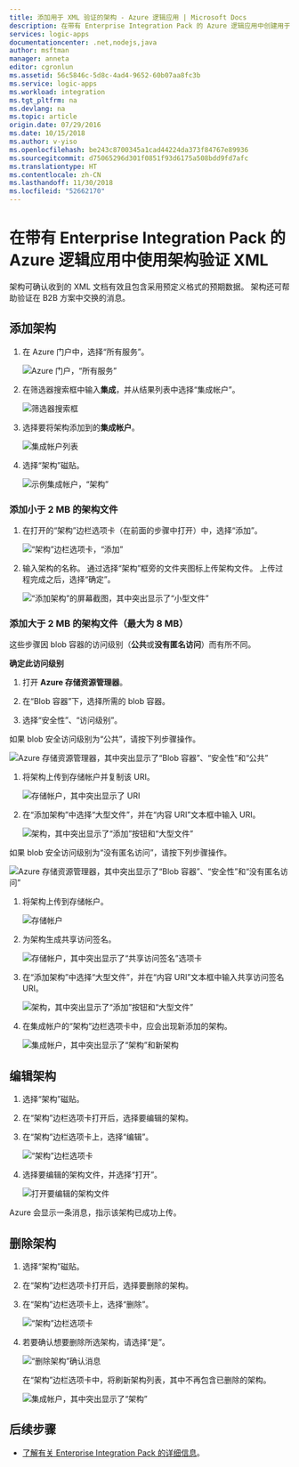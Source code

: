 ```yaml
---
title: 添加用于 XML 验证的架构 - Azure 逻辑应用 | Microsoft Docs
description: 在带有 Enterprise Integration Pack 的 Azure 逻辑应用中创建用于验证 XML 文档的架构
services: logic-apps
documentationcenter: .net,nodejs,java
author: msftman
manager: anneta
editor: cgronlun
ms.assetid: 56c5846c-5d8c-4ad4-9652-60b07aa8fc3b
ms.service: logic-apps
ms.workload: integration
ms.tgt_pltfrm: na
ms.devlang: na
ms.topic: article
origin.date: 07/29/2016
ms.date: 10/15/2018
ms.author: v-yiso
ms.openlocfilehash: be243c8700345a1cad44224da373f84767e89936
ms.sourcegitcommit: d75065296d301f0851f93d6175a508bdd9fd7afc
ms.translationtype: HT
ms.contentlocale: zh-CN
ms.lasthandoff: 11/30/2018
ms.locfileid: "52662170"
---
```

# <a name="validate-xml-with-schemas-in-azure-logic-apps-with-enterprise-integration-pack"></a>在带有 Enterprise Integration Pack 的 Azure 逻辑应用中使用架构验证 XML

架构可确认收到的 XML 文档有效且包含采用预定义格式的预期数据。 架构还可帮助验证在 B2B 方案中交换的消息。

## <a name="add-a-schema"></a>添加架构

1. 在 Azure 门户中，选择“所有服务”。

    ![Azure 门户，“所有服务”](media/logic-apps-enterprise-integration-schemas/overview-11.png)

2. 在筛选器搜索框中输入**集成**，并从结果列表中选择“集成帐户”。

    ![筛选器搜索框](media/logic-apps-enterprise-integration-schemas/overview-21.png)

3. 选择要将架构添加到的**集成帐户**。

    ![集成帐户列表](media/logic-apps-enterprise-integration-schemas/overview-31.png)

4. 选择“架构”磁贴。

    ![示例集成帐户，“架构”](media/logic-apps-enterprise-integration-schemas/schema-11.png)

### <a name="add-a-schema-file-smaller-than-2-mb"></a>添加小于 2 MB 的架构文件

1. 在打开的“架构”边栏选项卡（在前面的步骤中打开）中，选择“添加”。

    ![“架构”边栏选项卡，“添加”](media/logic-apps-enterprise-integration-schemas/schema-21.png)

2. 输入架构的名称。 通过选择“架构”框旁的文件夹图标上传架构文件。 上传过程完成之后，选择“确定”。

    ![“添加架构”的屏幕截图，其中突出显示了“小型文件”](media/logic-apps-enterprise-integration-schemas/schema-31.png)

### <a name="add-a-schema-file-larger-than-2-mb-up-to-8-mb-maximum"></a>添加大于 2 MB 的架构文件（最大为 8 MB）

这些步骤因 blob 容器的访问级别（**公共**或**没有匿名访问**）而有所不同。

**确定此访问级别**

1. 打开 **Azure 存储资源管理器**。 

2. 在“Blob 容器”下，选择所需的 blob 容器。 

3. 选择“安全性”、“访问级别”。

如果 blob 安全访问级别为“公共”，请按下列步骤操作。

![Azure 存储资源管理器，其中突出显示了“Blob 容器”、“安全性”和“公共”](media/logic-apps-enterprise-integration-schemas/blob-public.png)

1. 将架构上传到存储帐户并复制该 URI。

    ![存储帐户，其中突出显示了 URI](media/logic-apps-enterprise-integration-schemas/schema-blob.png)

2. 在“添加架构”中选择“大型文件”，并在“内容 URI”文本框中输入 URI。

    ![架构，其中突出显示了“添加”按钮和“大型文件”](media/logic-apps-enterprise-integration-schemas/schema-largefile.png)

如果 blob 安全访问级别为“没有匿名访问”，请按下列步骤操作。

![Azure 存储资源管理器，其中突出显示了“Blob 容器”、“安全性”和“没有匿名访问”](media/logic-apps-enterprise-integration-schemas/blob-1.png)

1. 将架构上传到存储帐户。

    ![存储帐户](media/logic-apps-enterprise-integration-schemas/blob-3.png)

2. 为架构生成共享访问签名。

    ![存储帐户，其中突出显示了“共享访问签名”选项卡](media/logic-apps-enterprise-integration-schemas/blob-2.png)

3. 在“添加架构”中选择“大型文件”，并在“内容 URI”文本框中输入共享访问签名 URI。

    ![架构，其中突出显示了“添加”按钮和“大型文件”](media/logic-apps-enterprise-integration-schemas/schema-largefile.png)

4. 在集成帐户的“架构”边栏选项卡中，应会出现新添加的架构。

    ![集成帐户，其中突出显示了“架构”和新架构](media/logic-apps-enterprise-integration-schemas/schema-41.png)

## <a name="edit-schemas"></a>编辑架构

1. 选择“架构”磁贴。

2. 在“架构”边栏选项卡打开后，选择要编辑的架构。

3. 在“架构”边栏选项卡上，选择“编辑”。

    ![“架构”边栏选项卡](media/logic-apps-enterprise-integration-schemas/edit-12.png)

4. 选择要编辑的架构文件，并选择“打开”。

    ![打开要编辑的架构文件](media/logic-apps-enterprise-integration-schemas/edit-31.png)

Azure 会显示一条消息，指示该架构已成功上传。

## <a name="delete-schemas"></a>删除架构

1. 选择“架构”磁贴。

2. 在“架构”边栏选项卡打开后，选择要删除的架构。

3. 在“架构”边栏选项卡上，选择“删除”。

    ![“架构”边栏选项卡](media/logic-apps-enterprise-integration-schemas/delete-12.png)

4. 若要确认想要删除所选架构，请选择“是”。

    ![“删除架构”确认消息](media/logic-apps-enterprise-integration-schemas/delete-21.png)

    在“架构”边栏选项卡中，将刷新架构列表，其中不再包含已删除的架构。

    ![集成帐户，其中突出显示了“架构”](media/logic-apps-enterprise-integration-schemas/delete-31.png)

## <a name="next-steps"></a>后续步骤
* [了解有关 Enterprise Integration Pack 的详细信息](logic-apps-enterprise-integration-overview.md "Learn about the enterprise integration pack")。  

